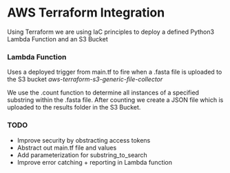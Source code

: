 # AWS Terraform Integration

Using Terraform we are using IaC principles to deploy a defined Python3 Lambda Function and an S3 Bucket

### Lambda Function

Uses a deployed trigger from main.tf to fire when a .fasta file is uploaded to the S3 bucket *aws-terraform-s3-generic-file-collector*

We use the .count function to determine all instances of a specified substring within the .fasta file. After counting we create a JSON file which is uploaded to the results folder in the S3 Bucket.

### TODO

- Improve security by obstracting access tokens
- Abstract out main.tf file and values
- Add parameterization for substring_to_search
- Improve error catching + reporting in Lambda function